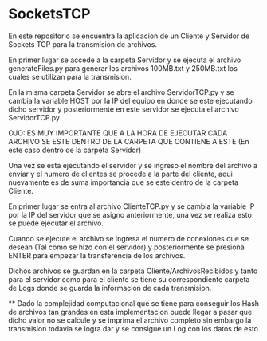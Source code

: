 # SocketsTCP

En este repositorio se encuentra la aplicacion de un Cliente y Servidor de Sockets TCP para la transmision de archivos.

En primer lugar se accede a la carpeta Servidor y se ejecuta el archivo generateFiles.py para generar los archivos 100MB.txt y 250MB.txt los cuales se utilizan para la transmision.

En la misma carpeta Servidor se abre el archivo ServidorTCP.py y se cambia la variable HOST por la IP del equipo en donde se este ejecutando dicho servidor y posteriormente en este servidor se ejecuta el archivo ServidorTCP.py

OJO: ES MUY IMPORTANTE QUE A LA HORA DE EJECUTAR CADA ARCHIVO SE ESTE DENTRO DE LA CARPETA QUE CONTIENE A ESTE (En este caso dentro de la carpeta Servidor)

Una vez se esta ejecutando el servidor y se ingreso el nombre del archivo a enviar y el numero de clientes se procede a la parte del cliente, aqui nuevamente es de suma importancia que se este dentro de la carpeta Cliente.

En primer lugar se entra al archivo ClienteTCP.py y se cambia la variable IP por la IP del servidor que se asigno anteriormente, una vez se realiza esto se puede ejecutar el archivo.

Cuando se ejecute el archivo se ingresa el numero de conexiones que se desean (Tal como se hizo con el servidor) y posteriormente se presiona ENTER para empezar la transferencia de los archivos.

Dichos archivos se guardan en la carpeta Cliente/ArchivosRecibidos y tanto para el servidor como para el cliente se tiene su correspondiente carpeta de Logs donde se guarda la informacion de cada transmision.

** Dado la complejidad computacional que se tiene para conseguir los Hash de archivos tan grandes en esta implementacion puede llegar a pasar que dicho valor no se calcule y se imprima el archivo completo sin embargo la transmision todavia se logra dar y se consigue un Log con los datos de esto
